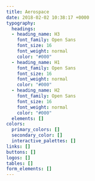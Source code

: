 ```yaml
---
title: Aerospace
date: 2018-02-02 10:38:17 +0000
typography:
  headings:
  - heading_name: H3
    font_family: Open Sans
    font_size: 16
    font_weight: normal
    color: "#000"
  - heading_name: H1
    font_family: Open Sans
    font_size: 16
    font_weight: normal
    color: "#000"
  - heading_name: H2
    font_family: Open Sans
    font_size: 16
    font_weight: normal
    color: "#000"
  elements: []
colors:
  primary_colors: []
  secondary_color: []
  interactive_palettes: []
links: []
buttons: []
logos: []
tables: []
form_elements: []
---
```

